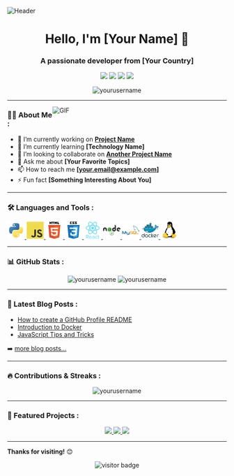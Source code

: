 ![Header](https://yourimageurl.com/banner.png)

<h1 align="center">Hello, I'm [Your Name] 👋</h1>
<h3 align="center">A passionate developer from [Your Country]</h3>

<p align="center">
  <a href="https://yourwebsite.com"><img src="https://img.shields.io/badge/-Website-FF4088?style=for-the-badge&logo=Google-Chrome&logoColor=white"></a>
  <a href="https://www.linkedin.com/in/yourprofile"><img src="https://img.shields.io/badge/-LinkedIn-0077B5?style=for-the-badge&logo=LinkedIn&logoColor=white"></a>
  <a href="https://twitter.com/yourprofile"><img src="https://img.shields.io/badge/-Twitter-1DA1F2?style=for-the-badge&logo=Twitter&logoColor=white"></a>
  <a href="https://yourblog.com"><img src="https://img.shields.io/badge/-Blog-FFA500?style=for-the-badge&logo=Bloglovin&logoColor=white"></a>
</p>

<p align="center"> 
  <img src="https://komarev.com/ghpvc/?username=yourusername&label=Profile%20views&color=0e75b6&style=for-the-badge" alt="yourusername" /> 
</p>

---

<img align="right" alt="GIF" src="https://yourgifurl.com/developer.gif" width="400"/>

### 👨‍💻 About Me :

- 🔭 I’m currently working on **[Project Name](https://github.com/yourusername/projectname)**
- 🌱 I’m currently learning **[Technology Name]**
- 👯 I’m looking to collaborate on **[Another Project Name](https://github.com/yourusername/anotherproject)**
- 💬 Ask me about **[Your Favorite Topics]**
- 📫 How to reach me **[your.email@example.com]**
- ⚡ Fun fact **[Something Interesting About You]**

---

### 🛠️ Languages and Tools :

<p align="left"> 
  <a href="https://www.python.org" target="_blank"> <img src="https://raw.githubusercontent.com/devicons/devicon/master/icons/python/python-original.svg" alt="python" width="40" height="40"/> </a> 
  <a href="https://developer.mozilla.org/en-US/docs/Web/JavaScript" target="_blank"> <img src="https://raw.githubusercontent.com/devicons/devicon/master/icons/javascript/javascript-original.svg" alt="javascript" width="40" height="40"/> </a> 
  <a href="https://www.w3.org/html/" target="_blank"> <img src="https://raw.githubusercontent.com/devicons/devicon/master/icons/html5/html5-original-wordmark.svg" alt="html5" width="40" height="40"/> </a> 
  <a href="https://www.w3schools.com/css/" target="_blank"> <img src="https://raw.githubusercontent.com/devicons/devicon/master/icons/css3/css3-original-wordmark.svg" alt="css3" width="40" height="40"/> </a> 
  <a href="https://reactjs.org/" target="_blank"> <img src="https://raw.githubusercontent.com/devicons/devicon/master/icons/react/react-original-wordmark.svg" alt="react" width="40" height="40"/> </a> 
  <a href="https://nodejs.org" target="_blank"> <img src="https://raw.githubusercontent.com/devicons/devicon/master/icons/nodejs/nodejs-original-wordmark.svg" alt="nodejs" width="40" height="40"/> </a> 
  <a href="https://www.mysql.com/" target="_blank"> <img src="https://raw.githubusercontent.com/devicons/devicon/master/icons/mysql/mysql-original-wordmark.svg" alt="mysql" width="40" height="40"/> </a> 
  <a href="https://www.docker.com/" target="_blank"> <img src="https://raw.githubusercontent.com/devicons/devicon/master/icons/docker/docker-original-wordmark.svg" alt="docker" width="40" height="40"/> </a> 
  <a href="https://www.linux.org/" target="_blank"> <img src="https://raw.githubusercontent.com/devicons/devicon/master/icons/linux/linux-original.svg" alt="linux" width="40" height="40"/> </a> 
</p>

---

### 📊 GitHub Stats :

<p align="center">
  <img src="https://github-readme-stats.vercel.app/api?username=yourusername&show_icons=true&theme=radical" alt="yourusername" />
  <img src="https://github-readme-stats.vercel.app/api/top-langs/?username=yourusername&layout=compact&theme=radical" alt="yourusername" />
</p>

---

### 📕 Latest Blog Posts :

<!-- BLOG-POST-LIST:START -->
- [How to create a GitHub Profile README](https://yourblog.com/how-to-create-a-github-profile-readme)
- [Introduction to Docker](https://yourblog.com/introduction-to-docker)
- [JavaScript Tips and Tricks](https://yourblog.com/javascript-tips-and-tricks)
<!-- BLOG-POST-LIST:END -->

➡️ [more blog posts...](https://yourblog.com)

---

### 🔥 Contributions & Streaks :

<p align="center">
  <img src="https://github-readme-streak-stats.herokuapp.com/?user=yourusername&theme=radical" alt="yourusername" />
</p>

---

### 🎨 Featured Projects :

<p align="center">
  <a href="https://github.com/yourusername/project1">
    <img src="https://github-readme-stats.vercel.app/api/pin/?username=yourusername&repo=project1&theme=radical" />
  </a>
  <a href="https://github.com/yourusername/project2">
    <img src="https://github-readme-stats.vercel.app/api/pin/?username=yourusername&repo=project2&theme=radical" />
  </a>
  <a href="https://github.com/yourusername/project3">
    <img src="https://github-readme-stats.vercel.app/api/pin/?username=yourusername&repo=project3&theme=radical" />
  </a>
</p>

---

**Thanks for visiting!** 😊

<p align="center">
  <img src="https://visitor-badge.laobi.icu/badge?page_id=yourusername.yourusername" alt="visitor badge"/>
</p>
